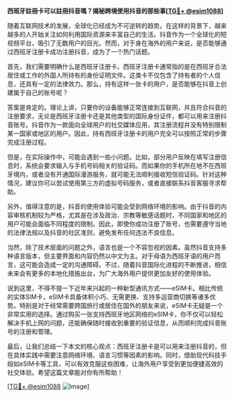 **西班牙註冊卡可以註冊抖音嗎？揭秘跨境使用抖音的那些事[[TG💪+ @esim1088](https://t.me/s/esim1088)]**

随着互联网技术的发展，全球化已经成为不可逆转的趋势。在这样的背景下，越来越多的人开始关注如何利用国际资源来丰富自己的生活。抖音作为一个全球化的短视频平台，吸引了无数用户的目光。然而，对于身在海外的用户来说，是否能够通过西班牙注册卡成功注册抖音，成为了一个热门话题。

首先，我们需要明确什么是西班牙注册卡。西班牙注册卡通常指的是在西班牙合法居住或工作的外国人所持有的身份证明文件。这类卡不仅包含了持有者的个人信息，还具有一定的法律效力。那么，持有这样一张卡的用户，是否能够在抖音上创建属于自己的账号呢？

答案是肯定的。理论上讲，只要你的设备能够正常连接到互联网，并且符合抖音的注册要求，无论是西班牙注册卡还是其他类型的国际身份证件，都可以用来注册抖音账号。抖音作为一款面向全球用户的社交媒体应用，其注册流程并没有特别限制某一国家或地区的用户。因此，持有西班牙注册卡的用户完全可以按照正常的步骤完成注册过程。

但是，在实际操作中，可能会遇到一些小问题。比如，部分用户反映在填写注册信息时，系统会要求输入与手机号码相关的验证码。而如果你的手机所在地不在西班牙境内，或者没有开通国际漫游服务，就可能无法顺利接收短信验证码。针对这种情况，建议你可以尝试使用第三方的虚拟号码服务，或者直接联系抖音客服寻求帮助。

另外，值得注意的是，抖音的使用体验可能会受到网络环境的影响。由于抖音的内容审核机制较为严格，尤其是在涉及政治、宗教等敏感话题时，不同国家和地区的用户可能会面临不同程度的限制。因此，即使你成功注册了账号，也需要遵守当地的法律法规以及抖音的社区准则，避免发布任何违法不良信息。

当然，除了技术层面的问题之外，语言也是一个不容忽视的因素。虽然抖音支持多种语言版本，但主要界面和内容仍然以中文为主。对于母语为西班牙语的用户而言，这可能会造成一定的沟通障碍。不过，随着抖音国际化进程的不断推进，相信未来会有更多的本地化措施出台，为广大海外用户提供更加友好的使用体验。

说到这里，不得不提一下近年来兴起的一种新型通讯方式——eSIM卡。相比传统的实体SIM卡，eSIM卡具备体积小巧、无需更换、支持多运营商切换等诸多优势。特别是对于经常需要跨国旅行或居住在国外的朋友来说，eSIM卡无疑是一个非常实用的选择。通过购买一张支持西班牙地区网络的eSIM卡，你不仅可以轻松解决手机上网的问题，还能确保随时接收到重要的验证信息，从而顺利完成抖音账号的注册和管理。

最后，让我们总结一下本文的核心观点：西班牙注册卡是可以用来注册抖音的，但在具体实践中需要注意网络环境、语言习惯等因素的影响。同时，借助现代科技手段如eSIM卡等工具，可以有效克服这些困难，让海外用户享受到更加便捷高效的社交体验。希望这篇文章能对你有所帮助！

[[TG💪+ @esim1088](https://t.me/s/esim1088) ![Image](https://i.postimg.cc/4NQfJmqS/Snipaste-2025-05-13-00-14-12.png)]